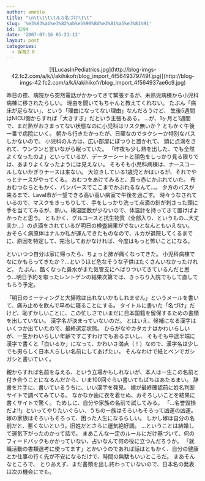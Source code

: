 ```yaml
---
author: ameblo
title: "\n\t\t\t\tルカ名づけ\t\t"
slug: '%e3%83%ab%e3%82%ab%e5%90%8d%e3%81%a5%e3%81%91'
id: 3294
date: '2007-07-16 05:21:13'
layout: post
categories:
  - 保育2.0
---
```


<div align="center">[![LucasInPediatrics.jpg](http://blog-imgs-42.fc2.com/a/k/i/akihikofr/blog_import_4f5649379749f.jpg)](http://blog-imgs-42.fc2.com/a/k/i/akihikofr/blog_import_4f564937ae6c9.jpg)</div>

昨日の夜、病院から突然電話がかかってきて緊張するが、未熟児病棟から小児科病棟に移されたらしい。 理由を聞いてもちゃんと教えてくれない。 たぶん「病床が足らない」、という「理由になってない理由」なんだろうけど、 生後5週間はNICU側からすれば「大きすぎ」だという主張もある。 …が、1ヶ月と1週間で、まだ熱がおさまってない状態なのに小児科はリスク無いか？ ともかく午後一番で病院にいく。 朝から行きたかったが、日曜なのでタクシーか特別なバスしかないので。 小児科のルカは、広い部屋にぽつりと置かれて、 頭に点滴をされて、ウンウンと言いながら眠っていた。 「昨夜も少し熱を出した、でも全然よくなったのよ」といっているが、データーシートと顔色をしっかり見る限りでは、あまりよくなったようには見えない。 そもそも小児科病棟は、ナースコールしないかぎりナースは来ない。 大泣きしている1歳児とかはいるが、それでやっとナースがやってくる。 おむつをあけてみると、真っ赤にかぶれていた。 布おむつならともかく、パンパースでここまでかぶれるなんて…。 夕方のバスが来るまで、Laval市が一望できる高い高い病室で午後を過ごす。 時々うなされているので、マスクをきっちりして、手をしっかり洗って点滴の針が刺さった頭に手を当ててみるが、熱い。検温回数が少ないので、体温計を持ってきて置けばよかったと思う。 ともかく、グルコースと抗生物質（全部入り、というもの…大丈夫か…）の点滴をされているが明日の検査結果がでないとなんともいえない。 おそらく病原体はナルか私が運んできたものなので、ルカが退院してくるまでに、原因を特定して、完治しておかなければ、今度はもっと怖いことになる。

といいつつ自分は家に帰ったら、ちょっと肺が痛くなってきた。 小児科病棟でなにかもらってきたか？…というほど危なそうな子供はたくさんいなかったけれど。 たぶん、酷くなった鼻水がまた気管支にへばりついてきているんだと思う…明日予約を取ったレントゲンの結果次第では、きっちり入院でもして直してもらう予定。

「明日のミーティングと大掃除は出れないかもしれません」というメールを書いて、痛み止めを飲んで早めに寝ることにする。 タイトルに書いた「名づけ」だけど、恥ずかしいことに、この忙しさでいまだに日本国籍を留保するための書類を出していない。 漢字名が決まっていないのだ。 とはいえ、候補になる漢字はいくつか出ていたので、最終選定状態。 ひらがなやカタカナはかわいらしいが、一生かわいらしい年齢ですごすわけでもあるまいし、 そもそも中途半端に漢字で書くと「白いるか」になって、かわいさ満点（！）なので、漢字名は少しでも男らしく日本人らしい名前にしてあげたい。 そんなわけで紙とペンでガシガシと書いていく。

親からすれば名前を与える、という立場かもしれないが、本人は一生この名前と付き合うことになるんだから、いま100回ぐらい書いてもばちはあたるまい。 辞書を片手に、書いているうちに、いい漢字を発見。 嫁が最終確認前に姓名判断サイトで調べてみている。 なかなか歯に衣を着せぬ、おそろしいことを結果に書くサイトで驚く。 ためしに、自分や家族の名前で試してみる。 「…名誉毀損だよ!!」といってやりたいぐらい、うちの一族はそろいもそろって凶運の凶運。 嫁の家族はそろいもそろって、困った人生になるらしい。 しかし嫁は自分の名前だと、悪くないという。旧姓だとさらに運気絶好調。 …ということは結婚して運気下がったのかって話で。 まあこんな一定のルールにだけ基づいて、何のフィードバックもかかっていない、占いなんて何の役に立つんだろうか。 「就職活動の書類選考に使ってます」とかいうのであれば話はともかく、自分の健康とか仕事の行く先が不安になるだけで、時間の無駄もいいところだ。 まあそんなところで、 とりあえず、まだ書類を出し終わっていないので、日本名の発表は次の機会にでも。